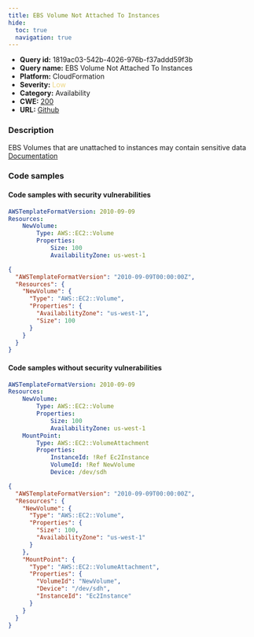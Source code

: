 ```yaml
---
title: EBS Volume Not Attached To Instances
hide:
  toc: true
  navigation: true
---
```


<style>
  .highlight .hll {
    background-color: #ff171742;
  }
  .md-content {
    max-width: 1100px;
    margin: 0 auto;
  }
</style>

-   **Query id:** 1819ac03-542b-4026-976b-f37addd59f3b
-   **Query name:** EBS Volume Not Attached To Instances
-   **Platform:** CloudFormation
-   **Severity:** <span style="color:#edd57e">Low</span>
-   **Category:** Availability
-   **CWE:** <a href="https://cwe.mitre.org/data/definitions/200.html" onclick="newWindowOpenerSafe(event, 'https://cwe.mitre.org/data/definitions/200.html')">200</a>
-   **URL:** [Github](https://github.com/Checkmarx/kics/tree/master/assets/queries/cloudFormation/aws/ebs_volume_not_attached_to_instances)

### Description
EBS Volumes that are unattached to instances may contain sensitive data<br>
[Documentation](https://docs.aws.amazon.com/AWSCloudFormation/latest/UserGuide/aws-properties-ec2-ebs-volumeattachment.html)

### Code samples
#### Code samples with security vulnerabilities
```yaml title="Positive test num. 1 - yaml file" hl_lines="3"
AWSTemplateFormatVersion: 2010-09-09
Resources:
    NewVolume:
        Type: AWS::EC2::Volume
        Properties:
            Size: 100
            AvailabilityZone: us-west-1
```
```json title="Positive test num. 2 - json file" hl_lines="4"
{
  "AWSTemplateFormatVersion": "2010-09-09T00:00:00Z",
  "Resources": {
    "NewVolume": {
      "Type": "AWS::EC2::Volume",
      "Properties": {
        "AvailabilityZone": "us-west-1",
        "Size": 100
      }
    }
  }
}

```


#### Code samples without security vulnerabilities
```yaml title="Negative test num. 1 - yaml file"
AWSTemplateFormatVersion: 2010-09-09
Resources:
    NewVolume:
        Type: AWS::EC2::Volume
        Properties:
            Size: 100
            AvailabilityZone: us-west-1
    MountPoint:
        Type: AWS::EC2::VolumeAttachment
        Properties:
            InstanceId: !Ref Ec2Instance
            VolumeId: !Ref NewVolume
            Device: /dev/sdh
```
```json title="Negative test num. 2 - json file"
{
  "AWSTemplateFormatVersion": "2010-09-09T00:00:00Z",
  "Resources": {
    "NewVolume": {
      "Type": "AWS::EC2::Volume",
      "Properties": {
        "Size": 100,
        "AvailabilityZone": "us-west-1"
      }
    },
    "MountPoint": {
      "Type": "AWS::EC2::VolumeAttachment",
      "Properties": {
        "VolumeId": "NewVolume",
        "Device": "/dev/sdh",
        "InstanceId": "Ec2Instance"
      }
    }
  }
}

```
